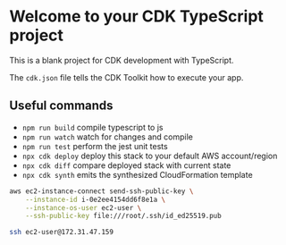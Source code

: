 # Welcome to your CDK TypeScript project

This is a blank project for CDK development with TypeScript.

The `cdk.json` file tells the CDK Toolkit how to execute your app.

## Useful commands

* `npm run build`   compile typescript to js
* `npm run watch`   watch for changes and compile
* `npm run test`    perform the jest unit tests
* `npx cdk deploy`  deploy this stack to your default AWS account/region
* `npx cdk diff`    compare deployed stack with current state
* `npx cdk synth`   emits the synthesized CloudFormation template


```sh
aws ec2-instance-connect send-ssh-public-key \
    --instance-id i-0e2ee4154dd6f8e1a \
    --instance-os-user ec2-user \
    --ssh-public-key file:///root/.ssh/id_ed25519.pub

ssh ec2-user@172.31.47.159
```